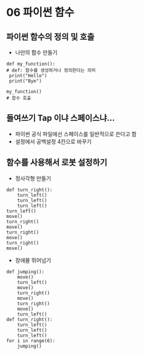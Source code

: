 # 06 파이썬 함수

## 파이썬 함수의 정의 및 호출

- 나만의 함수 만들기

```
def my_function(): 
# def: 함수를 생성하거나 정의한다는 의미
 print("Hello")
 print("Bye")
 
my_function()
# 함수 호출

```

## 들여쓰기 Tap 이냐 스페이스냐...

- 파이썬 공식 파일에선 스페이스를 일반적으로 쓴다고 함
- 설정에서 공백설정 4칸으로 바꾸기


## 함수를 사용해서 로봇 설정하기

- 정사각형 만들기

```
def turn_right():
    turn_left()
    turn_left()
    turn_left()
turn_left()
move()
turn_right()
move()
turn_right()
move()
turn_right()
move()
```

- 장애물 뛰어넘기

```
def jumping():
    move()
    turn_left()
    move()
    turn_right()
    move()
    turn_right()
    move()
    turn_left()
def turn_right():
    turn_left()
    turn_left()
    turn_left()
for i in range(6):
    jumping()
```
